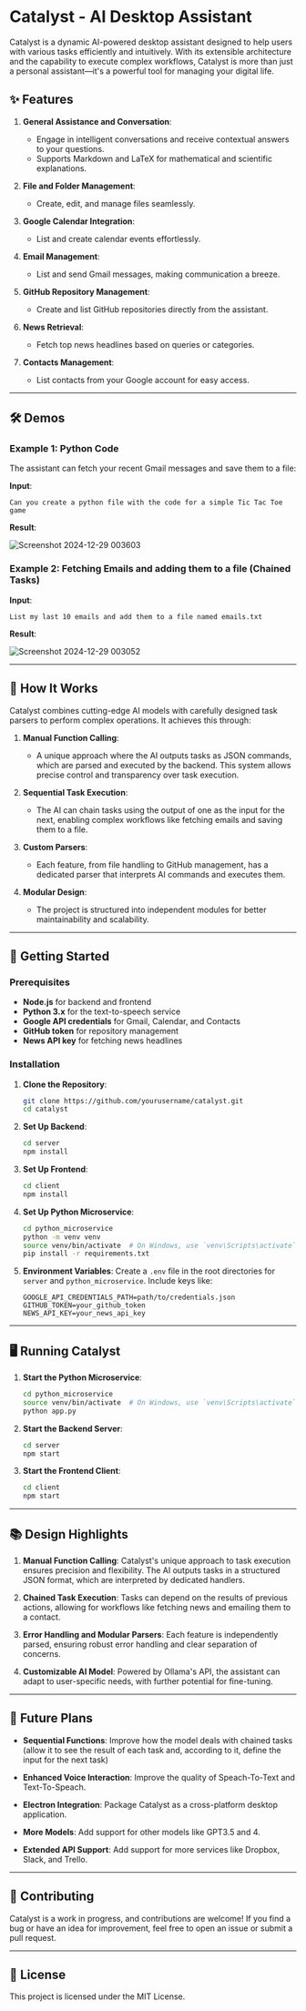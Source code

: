 # Catalyst - AI Desktop Assistant

Catalyst is a dynamic AI-powered desktop assistant designed to help users with various tasks efficiently and intuitively. 
With its extensible architecture and the capability to execute complex workflows, Catalyst is more than just a personal assistant—it's a powerful tool for managing your digital life.

## ✨ Features

1. **General Assistance and Conversation**:
    - Engage in intelligent conversations and receive contextual answers to your questions.
    - Supports Markdown and LaTeX for mathematical and scientific explanations.

2. **File and Folder Management**:
    - Create, edit, and manage files seamlessly.

3. **Google Calendar Integration**:
    - List and create calendar events effortlessly.

4. **Email Management**:
    - List and send Gmail messages, making communication a breeze.

5. **GitHub Repository Management**:
    - Create and list GitHub repositories directly from the assistant.

6. **News Retrieval**:
    - Fetch top news headlines based on queries or categories.

7. **Contacts Management**:
    - List contacts from your Google account for easy access.

---

## 🛠️ Demos

### Example 1: Python Code
The assistant can fetch your recent Gmail messages and save them to a file:

**Input**:
```
Can you create a python file with the code for a simple Tic Tac Toe game
```

**Result**:

![Screenshot 2024-12-29 003603](https://github.com/user-attachments/assets/990d348f-c84f-4d87-b174-ffa6a45779b5)

### Example 2: Fetching Emails and adding them to a file (Chained Tasks)
**Input**:
```
List my last 10 emails and add them to a file named emails.txt
```

**Result**:

![Screenshot 2024-12-29 003052](https://github.com/user-attachments/assets/4f73dc3c-d34e-4d85-be31-4fb2ae3e8a90)

---

## 🔧 How It Works

Catalyst combines cutting-edge AI models with carefully designed task parsers to perform complex operations. It achieves this through:

1. **Manual Function Calling**:
    - A unique approach where the AI outputs tasks as JSON commands, which are parsed and executed by the backend. This system allows precise control and transparency over task execution.

2. **Sequential Task Execution**:
    - The AI can chain tasks using the output of one as the input for the next, enabling complex workflows like fetching emails and saving them to a file.

3. **Custom Parsers**:
    - Each feature, from file handling to GitHub management, has a dedicated parser that interprets AI commands and executes them.

4. **Modular Design**:
    - The project is structured into independent modules for better maintainability and scalability.

---

## 🚀 Getting Started

### Prerequisites

- **Node.js** for backend and frontend
- **Python 3.x** for the text-to-speech service
- **Google API credentials** for Gmail, Calendar, and Contacts
- **GitHub token** for repository management
- **News API key** for fetching news headlines

### Installation

1. **Clone the Repository**:
    ```bash
    git clone https://github.com/yourusername/catalyst.git
    cd catalyst
    ```

2. **Set Up Backend**:
    ```bash
    cd server
    npm install
    ```

3. **Set Up Frontend**:
    ```bash
    cd client
    npm install
    ```

4. **Set Up Python Microservice**:
    ```bash
    cd python_microservice
    python -m venv venv
    source venv/bin/activate  # On Windows, use `venv\Scripts\activate`
    pip install -r requirements.txt
    ```

5. **Environment Variables**:
    Create a `.env` file in the root directories for `server` and `python_microservice`. Include keys like:
    ```env
    GOOGLE_API_CREDENTIALS_PATH=path/to/credentials.json
    GITHUB_TOKEN=your_github_token
    NEWS_API_KEY=your_news_api_key
    ```

---

## 🖥️ Running Catalyst

1. **Start the Python Microservice**:
    ```bash
    cd python_microservice
    source venv/bin/activate  # On Windows, use `venv\Scripts\activate`
    python app.py
    ```

2. **Start the Backend Server**:
    ```bash
    cd server
    npm start
    ```

3. **Start the Frontend Client**:
    ```bash
    cd client
    npm start
    ```

---

## 📚 Design Highlights

1. **Manual Function Calling**:
Catalyst's unique approach to task execution ensures precision and flexibility. The AI outputs tasks in a structured JSON format, which are interpreted by dedicated handlers.

2. **Chained Task Execution**:
Tasks can depend on the results of previous actions, allowing for workflows like fetching news and emailing them to a contact.

3. **Error Handling and Modular Parsers**:
Each feature is independently parsed, ensuring robust error handling and clear separation of concerns.

4. **Customizable AI Model**:
Powered by Ollama's API, the assistant can adapt to user-specific needs, with further potential for fine-tuning.

---

## 📅 Future Plans

- **Sequential Functions**:
Improve how the model deals with chained tasks (allow it to see the result of each task and, according to it, define the input for the next task)

- **Enhanced Voice Interaction**:
Improve the quality of Speach-To-Text and Text-To-Speach.

- **Electron Integration**:
Package Catalyst as a cross-platform desktop application.

- **More Models**:
Add support for other models like GPT3.5 and 4.

- **Extended API Support**:
Add support for more services like Dropbox, Slack, and Trello.

---

## 🤝 Contributing

Catalyst is a work in progress, and contributions are welcome! If you find a bug or have an idea for improvement, feel free to open an issue or submit a pull request.

---

## 📝 License

This project is licensed under the MIT License.
